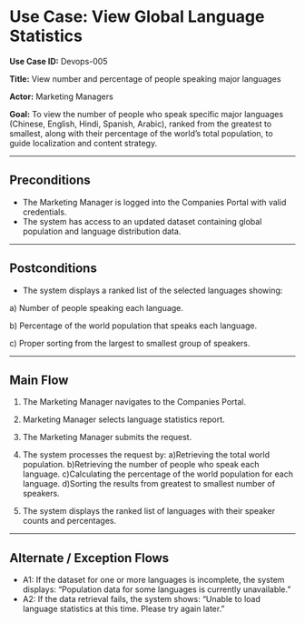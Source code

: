 # Use Case: View Global Language Statistics

**Use Case ID:** Devops-005

**Title:** View number and percentage of people speaking major languages

**Actor:** Marketing Managers

**Goal:**
To view the number of people who speak specific major languages (Chinese, English, Hindi, Spanish, Arabic), ranked from the greatest to smallest, along with their percentage of the world’s total population, to guide localization and content strategy.
________________________________________
## Preconditions
- The Marketing Manager is logged into the Companies Portal with valid credentials.
- The system has access to an updated dataset containing global population and language distribution data.
________________________________________
## Postconditions
- The system displays a ranked list of the selected languages showing:

a) Number of people speaking each language.

b) Percentage of the world population that speaks each language.

c) Proper sorting from the largest to smallest group of speakers.
________________________________________
## Main Flow
1. The Marketing Manager navigates to the Companies Portal.

2. Marketing Manager selects language statistics report.

3. The Marketing Manager submits the request.

4. The system processes the request by:
a)Retrieving the total world population.
b)Retrieving the number of people who speak each language.
c)Calculating the percentage of the world population for each language.
d)Sorting the results from greatest to smallest number of speakers.

5. The system displays the ranked list of languages with their speaker counts and percentages.
________________________________________
## Alternate / Exception Flows
- A1: If the dataset for one or more languages is incomplete, the system displays:
“Population data for some languages is currently unavailable.”
- A2: If the data retrieval fails, the system shows:
“Unable to load language statistics at this time. Please try again later.”



